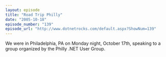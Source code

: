 ```yaml
---
layout: episode
title: "Road Trip Philly"
date: "2005-10-18"
episode_number: "139"
episode_url: "http://www.dotnetrocks.com/default.aspx?ShowNum=139"
---
```


We were in Philadelphia, PA on Monday night, October 17th, speaking to a group organized by the Philly .NET User Group.
